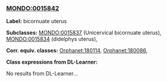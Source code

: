 
### [MONDO:0015842](http://purl.obolibrary.org/obo/MONDO_0015842)
**Label:** bicornuate uterus

**Subclasses:** [MONDO:0015837](http://purl.obolibrary.org/obo/MONDO_0015837) (Unicervical bicornuate uterus), [MONDO:0015834](http://purl.obolibrary.org/obo/MONDO_0015834) (didelphys uterus), 

**Corr. equiv. classes:** [Orphanet:180114](http://www.orpha.net/ORDO/Orphanet_180114), [Orphanet:180086](http://www.orpha.net/ORDO/Orphanet_180086), 

**Class expressions from DL-Learner:**

No results from DL-Learner...



